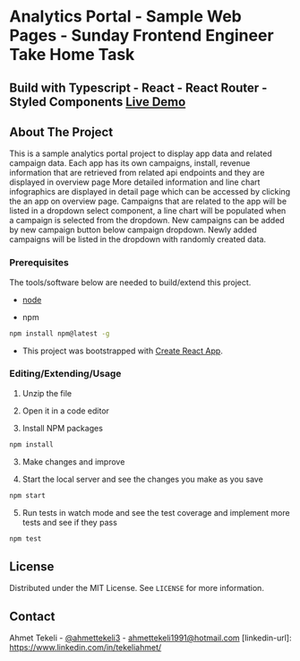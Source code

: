 # Analytics Portal - Sample Web Pages - Sunday Frontend Engineer Take Home Task

## Build with Typescript - React - React Router - Styled Components [Live Demo](https://gildedrose.netlify.app/)

## About The Project

<p>This is a sample analytics portal project to display app data and related campaign data. Each app has its own campaigns, install, revenue information that are retrieved from related api endpoints and they are displayed in overview page  More detailed information and line chart infographics are displayed in detail page which can be accessed by clicking the an app on overview page. Campaigns that are related to the app will be listed in a dropdown select component, a line chart will be populated when a campaign is selected from the dropdown. New campaigns can be added by new campaign button below campaign dropdown. Newly added campaigns will be listed in the dropdown with randomly created data.</p>

### Prerequisites

The tools/software below are needed to build/extend this project.

- [node](https://nodejs.org/en/)

- npm

```sh
npm install npm@latest -g
```

- This project was bootstrapped with [Create React App](https://github.com/facebook/create-react-app).

### Editing/Extending/Usage

1. Unzip the file

2. Open it in a code editor

3. Install NPM packages

```sh
npm install
```

3. Make changes and improve

4. Start the local server and see the changes you make as you save

```sh
npm start
```

5. Run tests in watch mode and see the test coverage and implement more tests and see if they pass

```sh
npm test
```

## License

Distributed under the MIT License. See `LICENSE` for more information.

## Contact

Ahmet Tekeli - [@ahmettekeli3](https://twitter.com/ahmettekeli3) - ahmettekeli1991@hotmail.com
[linkedin-url]: https://www.linkedin.com/in/tekeliahmet/
